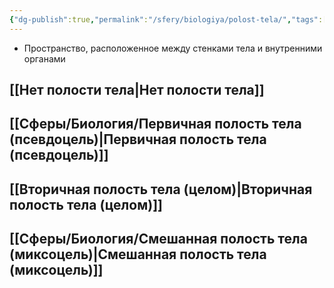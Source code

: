 ```yaml
---
{"dg-publish":true,"permalink":"/sfery/biologiya/polost-tela/","tags":["Зоология"]}
---
```


 - Пространство, расположенное между стенками тела и внутренними органами
## [[Нет полости тела\|Нет полости тела]]
## [[Сферы/Биология/Первичная полость тела (псевдоцель)\|Первичная полость тела (псевдоцель)]]
## [[Вторичная полость тела (целом)\|Вторичная полость тела (целом)]]
## [[Сферы/Биология/Смешанная полость тела (миксоцель)\|Смешанная полость тела (миксоцель)]]